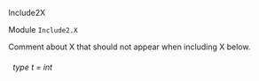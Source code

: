 Include2X

 Module `Include2.X`


Comment about X that should not appear when including X below.

<a id="type-t"></a>
###### &nbsp; type t = int

